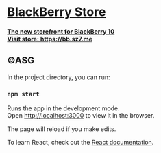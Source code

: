 <centre>
<a href="https://bb.sz7.me">
<h1>BlackBerry Store</h1>
<h4>The new storefront for BlackBerry 10<br>Visit store: https://bb.sz7.me</h4>
 </a>
<h2>&copy;ASG</h2>
</centre>

In the project directory, you can run:

### `npm start`

Runs the app in the development mode.<br />
Open [http://localhost:3000](http://localhost:3000) to view it in the browser.

The page will reload if you make edits.<br />

To learn React, check out the [React documentation](https://reactjs.org/).

